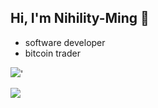 ## Hi, I'm Nihility-Ming :wave:

- software developer
- bitcoin trader

![](https://github-readme-stats.vercel.app/api/top-langs/?username=Nihility-Ming&theme=dark&layout=compact)'

![](https://github-readme-stats.vercel.app/api?username=Nihility-Ming&theme=dark&show_icons=true)
